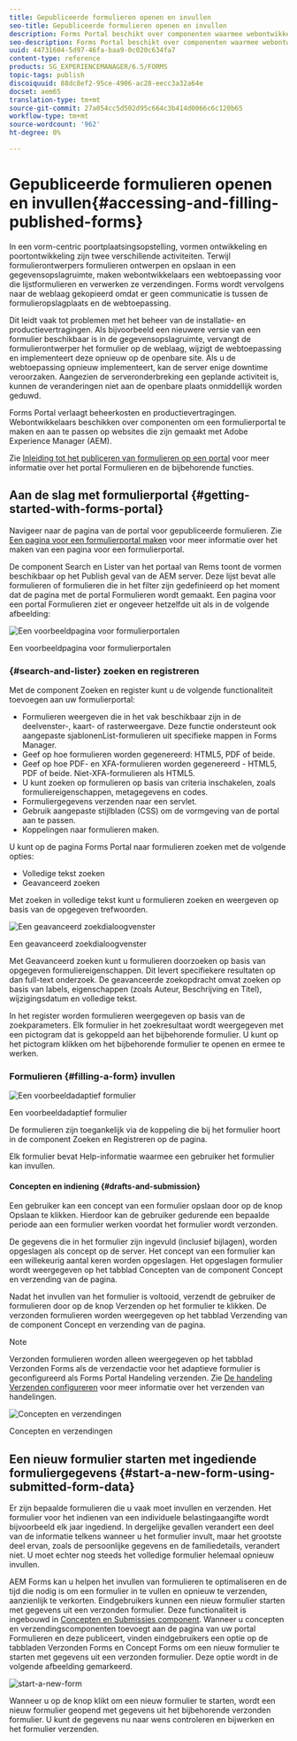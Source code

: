 ```yaml
---
title: Gepubliceerde formulieren openen en invullen
seo-title: Gepubliceerde formulieren openen en invullen
description: Forms Portal beschikt over componenten waarmee webontwikkelaars een formulierportal kunnen maken en aanpassen op websites die zijn gemaakt met Adobe Experience Manager (AEM).
seo-description: Forms Portal beschikt over componenten waarmee webontwikkelaars een formulierportal kunnen maken en aanpassen op websites die zijn gemaakt met Adobe Experience Manager (AEM).
uuid: 44731604-5d97-46fa-baa9-0c020c634fa7
content-type: reference
products: SG_EXPERIENCEMANAGER/6.5/FORMS
topic-tags: publish
discoiquuid: 88dc8ef2-95ce-4906-ac28-eecc3a32a64e
docset: aem65
translation-type: tm+mt
source-git-commit: 27a054cc5d502d95c664c3b414d0066c6c120b65
workflow-type: tm+mt
source-wordcount: '962'
ht-degree: 0%

---
```



# Gepubliceerde formulieren openen en invullen{#accessing-and-filling-published-forms}

In een vorm-centric poortplaatsingsopstelling, vormen ontwikkeling en poortontwikkeling zijn twee verschillende activiteiten. Terwijl formulierontwerpers formulieren ontwerpen en opslaan in een gegevensopslagruimte, maken webontwikkelaars een webtoepassing voor die lijstformulieren en verwerken ze verzendingen. Forms wordt vervolgens naar de weblaag gekopieerd omdat er geen communicatie is tussen de formulieropslagplaats en de webtoepassing.

Dit leidt vaak tot problemen met het beheer van de installatie- en productievertragingen. Als bijvoorbeeld een nieuwere versie van een formulier beschikbaar is in de gegevensopslagruimte, vervangt de formulierontwerper het formulier op de weblaag, wijzigt de webtoepassing en implementeert deze opnieuw op de openbare site. Als u de webtoepassing opnieuw implementeert, kan de server enige downtime veroorzaken. Aangezien de serveronderbreking een geplande activiteit is, kunnen de veranderingen niet aan de openbare plaats onmiddellijk worden geduwd.

Forms Portal verlaagt beheerkosten en productievertragingen. Webontwikkelaars beschikken over componenten om een formulierportal te maken en aan te passen op websites die zijn gemaakt met Adobe Experience Manager (AEM).

Zie [Inleiding tot het publiceren van formulieren op een portal](/help/forms/using/introduction-publishing-forms.md) voor meer informatie over het portal Formulieren en de bijbehorende functies.

## Aan de slag met formulierportal {#getting-started-with-forms-portal}

Navigeer naar de pagina van de portal voor gepubliceerde formulieren. Zie [Een pagina voor een formulierportal maken](../../forms/using/creating-form-portal-page.md) voor meer informatie over het maken van een pagina voor een formulierportal.

De component Search en Lister van het portaal van Rems toont de vormen beschikbaar op het Publish geval van de AEM server. Deze lijst bevat alle formulieren of formulieren die in het filter zijn gedefinieerd op het moment dat de pagina met de portal Formulieren wordt gemaakt. Een pagina voor een portal Formulieren ziet er ongeveer hetzelfde uit als in de volgende afbeelding:

![Een voorbeeldpagina voor formulierportalen  ](assets/forms-portal-page.png)

Een voorbeeldpagina voor formulierportalen

### {#search-and-lister} zoeken en registreren

Met de component Zoeken en register kunt u de volgende functionaliteit toevoegen aan uw formulierportal:

* Formulieren weergeven die in het vak beschikbaar zijn in de deelvenster-, kaart- of rasterweergave. Deze functie ondersteunt ook aangepaste sjablonenList-formulieren uit specifieke mappen in Forms Manager.
* Geef op hoe formulieren worden gegenereerd: HTML5, PDF of beide.
* Geef op hoe PDF- en XFA-formulieren worden gegenereerd - HTML5, PDF of beide. Niet-XFA-formulieren als HTML5.
* U kunt zoeken op formulieren op basis van criteria inschakelen, zoals formuliereigenschappen, metagegevens en codes.
* Formuliergegevens verzenden naar een servlet.
* Gebruik aangepaste stijlbladen (CSS) om de vormgeving van de portal aan te passen.
* Koppelingen naar formulieren maken.

U kunt op de pagina Forms Portal naar formulieren zoeken met de volgende opties:

* Volledige tekst zoeken
* Geavanceerd zoeken

Met zoeken in volledige tekst kunt u formulieren zoeken en weergeven op basis van de opgegeven trefwoorden.

![Een geavanceerd zoekdialoogvenster](assets/search-panel.png)

Een geavanceerd zoekdialoogvenster

Met Geavanceerd zoeken kunt u formulieren doorzoeken op basis van opgegeven formuliereigenschappen. Dit levert specifiekere resultaten op dan full-text onderzoek. De geavanceerde zoekopdracht omvat zoeken op basis van labels, eigenschappen (zoals Auteur, Beschrijving en Titel), wijzigingsdatum en volledige tekst.

In het register worden formulieren weergegeven op basis van de zoekparameters. Elk formulier in het zoekresultaat wordt weergegeven met een pictogram dat is gekoppeld aan het bijbehorende formulier. U kunt op het pictogram klikken om het bijbehorende formulier te openen en ermee te werken.

### Formulieren {#filling-a-form} invullen

![Een voorbeeldadaptief formulier](assets/filling_a_form.png)

Een voorbeeldadaptief formulier

De formulieren zijn toegankelijk via de koppeling die bij het formulier hoort in de component Zoeken en Registreren op de pagina.

Elk formulier bevat Help-informatie waarmee een gebruiker het formulier kan invullen.

#### Concepten en indiening {#drafts-and-submission}

Een gebruiker kan een concept van een formulier opslaan door op de knop Opslaan te klikken. Hierdoor kan de gebruiker gedurende een bepaalde periode aan een formulier werken voordat het formulier wordt verzonden.

De gegevens die in het formulier zijn ingevuld (inclusief bijlagen), worden opgeslagen als concept op de server. Het concept van een formulier kan een willekeurig aantal keren worden opgeslagen. Het opgeslagen formulier wordt weergegeven op het tabblad Concepten van de component Concept en verzending van de pagina.

Nadat het invullen van het formulier is voltooid, verzendt de gebruiker de formulieren door op de knop Verzenden op het formulier te klikken. De verzonden formulieren worden weergegeven op het tabblad Verzending van de component Concept en verzending van de pagina.

>[!NOTE]
>
>Verzonden formulieren worden alleen weergegeven op het tabblad Verzonden Forms als de verzendactie voor het adaptieve formulier is geconfigureerd als Forms Portal Handeling verzenden. Zie [De handeling Verzenden configureren](../../forms/using/configuring-submit-actions.md) voor meer informatie over het verzenden van handelingen.

![Concepten en verzendingen](assets/draft-submission.png)

Concepten en verzendingen

## Een nieuw formulier starten met ingediende formuliergegevens {#start-a-new-form-using-submitted-form-data}

Er zijn bepaalde formulieren die u vaak moet invullen en verzenden. Het formulier voor het indienen van een individuele belastingaangifte wordt bijvoorbeeld elk jaar ingediend. In dergelijke gevallen verandert een deel van de informatie telkens wanneer u het formulier invult, maar het grootste deel ervan, zoals de persoonlijke gegevens en de familiedetails, verandert niet. U moet echter nog steeds het volledige formulier helemaal opnieuw invullen.

AEM Forms kan u helpen het invullen van formulieren te optimaliseren en de tijd die nodig is om een formulier in te vullen en opnieuw te verzenden, aanzienlijk te verkorten. Eindgebruikers kunnen een nieuw formulier starten met gegevens uit een verzonden formulier. Deze functionaliteit is ingebouwd in [Concepten en Submissies component](../../forms/using/draft-submission-component.md). Wanneer u concepten en verzendingscomponenten toevoegt aan de pagina van uw portal Formulieren en deze publiceert, vinden eindgebruikers een optie op de tabbladen Verzonden Forms en Concept Forms om een nieuw formulier te starten met gegevens uit een verzonden formulier. Deze optie wordt in de volgende afbeelding gemarkeerd.

![start-a-new-form](assets/start-a-new-form.png)

Wanneer u op de knop klikt om een nieuw formulier te starten, wordt een nieuw formulier geopend met gegevens uit het bijbehorende verzonden formulier. U kunt de gegevens nu naar wens controleren en bijwerken en het formulier verzenden.
